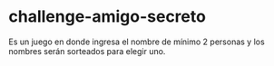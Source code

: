 # challenge-amigo-secreto
Es un juego en donde ingresa el nombre de mínimo 2 personas y los nombres serán sorteados para elegir uno.
